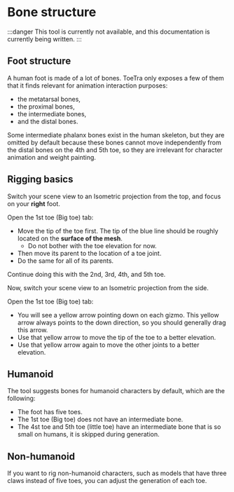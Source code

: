 ﻿---
sidebar_position: 2
---

# Bone structure

:::danger
This tool is currently not available, and this documentation is currently being written.
:::

## Foot structure

A human foot is made of a lot of bones. ToeTra only exposes a few of them that it finds relevant for animation interaction purposes:
- the metatarsal bones,
- the proximal bones,
- the intermediate bones,
- and the distal bones.

Some intermediate phalanx bones exist in the human skeleton, but they are omitted by default because these bones cannot move independently from the distal bones
on the 4th and 5th toe, so they are irrelevant for character animation and weight painting.

## Rigging basics

Switch your scene view to an Isometric projection from the top, and focus on your **right** foot.

Open the 1st toe (Big toe) tab:

- Move the tip of the toe first. The tip of the blue line should be roughly located on the **surface of the mesh**.
   - Do not bother with the toe elevation for now.
- Then move its parent to the location of a toe joint. 
- Do the same for all of its parents.

Continue doing this with the 2nd, 3rd, 4th, and 5th toe.

Now, switch your scene view to an Isometric projection from the side.

Open the 1st toe (Big toe) tab:

- You will see a yellow arrow pointing down on each gizmo. This yellow arrow always points to the down direction, so you should generally drag this arrow.
- Use that yellow arrow to move the tip of the toe to a better elevation.
- Use that yellow arrow again to move the other joints to a better elevation.

## Humanoid

The tool suggests bones for humanoid characters by default, which are the following:

- The foot has five toes.
- The 1st toe (Big toe) does not have an intermediate bone.
- The 4st toe and 5th toe (little toe) have an intermediate bone that is so small on humans, it is skipped during generation.

## Non-humanoid

If you want to rig non-humanoid characters, such as models that have three claws instead of five toes, you can adjust the generation of each toe.